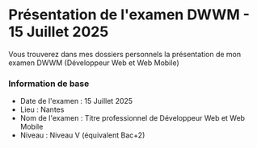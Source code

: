<h1>Présentation de l'examen DWWM - 15 Juillet 2025</h1>
<p>
  Vous trouverez dans mes dossiers personnels la présentation de mon examen DWWM (Développeur Web et Web Mobile)
</p>
<h3>Information de base</h3>
<ul>
  <li>
    Date de l'examen : 15 Juillet 2025
  </li>
  <li>
    Lieu : Nantes
  </li>
  <li>
    Nom de l'examen : Titre professionnel de Développeur Web et Web Mobile
  </li>
  <li>
    Niveau : Niveau V (équivalent Bac+2)
  </li>
</ul>
